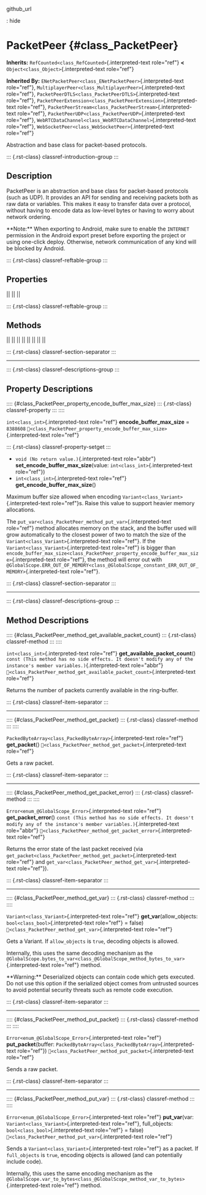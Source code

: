 github_url

:   hide

# PacketPeer {#class_PacketPeer}

**Inherits:** `RefCounted<class_RefCounted>`{.interpreted-text
role="ref"} **\<** `Object<class_Object>`{.interpreted-text role="ref"}

**Inherited By:**
`ENetPacketPeer<class_ENetPacketPeer>`{.interpreted-text role="ref"},
`MultiplayerPeer<class_MultiplayerPeer>`{.interpreted-text role="ref"},
`PacketPeerDTLS<class_PacketPeerDTLS>`{.interpreted-text role="ref"},
`PacketPeerExtension<class_PacketPeerExtension>`{.interpreted-text
role="ref"},
`PacketPeerStream<class_PacketPeerStream>`{.interpreted-text
role="ref"}, `PacketPeerUDP<class_PacketPeerUDP>`{.interpreted-text
role="ref"},
`WebRTCDataChannel<class_WebRTCDataChannel>`{.interpreted-text
role="ref"}, `WebSocketPeer<class_WebSocketPeer>`{.interpreted-text
role="ref"}

Abstraction and base class for packet-based protocols.

::: {.rst-class}
classref-introduction-group
:::

## Description

PacketPeer is an abstraction and base class for packet-based protocols
(such as UDP). It provides an API for sending and receiving packets both
as raw data or variables. This makes it easy to transfer data over a
protocol, without having to encode data as low-level bytes or having to
worry about network ordering.

\*\*Note:\*\* When exporting to Android, make sure to enable the
`INTERNET` permission in the Android export preset before exporting the
project or using one-click deploy. Otherwise, network communication of
any kind will be blocked by Android.

::: {.rst-class}
classref-reftable-group
:::

## Properties

||
||
||

::: {.rst-class}
classref-reftable-group
:::

## Methods

||
||
||
||
||
||
||
||

::: {.rst-class}
classref-section-separator
:::

------------------------------------------------------------------------

::: {.rst-class}
classref-descriptions-group
:::

## Property Descriptions

:::: {#class_PacketPeer_property_encode_buffer_max_size}
::: {.rst-class}
classref-property
:::
::::

`int<class_int>`{.interpreted-text role="ref"}
**encode_buffer_max_size** = `8388608`
`🔗<class_PacketPeer_property_encode_buffer_max_size>`{.interpreted-text
role="ref"}

::: {.rst-class}
classref-property-setget
:::

- `void (No return value.)`{.interpreted-text role="abbr"}
  **set_encode_buffer_max_size**(value:
  `int<class_int>`{.interpreted-text role="ref"})
- `int<class_int>`{.interpreted-text role="ref"}
  **get_encode_buffer_max_size**()

Maximum buffer size allowed when encoding
`Variant<class_Variant>`{.interpreted-text role="ref"}s. Raise this
value to support heavier memory allocations.

The `put_var<class_PacketPeer_method_put_var>`{.interpreted-text
role="ref"} method allocates memory on the stack, and the buffer used
will grow automatically to the closest power of two to match the size of
the `Variant<class_Variant>`{.interpreted-text role="ref"}. If the
`Variant<class_Variant>`{.interpreted-text role="ref"} is bigger than
`encode_buffer_max_size<class_PacketPeer_property_encode_buffer_max_size>`{.interpreted-text
role="ref"}, the method will error out with
`@GlobalScope.ERR_OUT_OF_MEMORY<class_@GlobalScope_constant_ERR_OUT_OF_MEMORY>`{.interpreted-text
role="ref"}.

::: {.rst-class}
classref-section-separator
:::

------------------------------------------------------------------------

::: {.rst-class}
classref-descriptions-group
:::

## Method Descriptions

:::: {#class_PacketPeer_method_get_available_packet_count}
::: {.rst-class}
classref-method
:::
::::

`int<class_int>`{.interpreted-text role="ref"}
**get_available_packet_count**()
`const (This method has no side effects. It doesn't modify any of the instance's member variables.)`{.interpreted-text
role="abbr"}
`🔗<class_PacketPeer_method_get_available_packet_count>`{.interpreted-text
role="ref"}

Returns the number of packets currently available in the ring-buffer.

::: {.rst-class}
classref-item-separator
:::

------------------------------------------------------------------------

:::: {#class_PacketPeer_method_get_packet}
::: {.rst-class}
classref-method
:::
::::

`PackedByteArray<class_PackedByteArray>`{.interpreted-text role="ref"}
**get_packet**()
`🔗<class_PacketPeer_method_get_packet>`{.interpreted-text role="ref"}

Gets a raw packet.

::: {.rst-class}
classref-item-separator
:::

------------------------------------------------------------------------

:::: {#class_PacketPeer_method_get_packet_error}
::: {.rst-class}
classref-method
:::
::::

`Error<enum_@GlobalScope_Error>`{.interpreted-text role="ref"}
**get_packet_error**()
`const (This method has no side effects. It doesn't modify any of the instance's member variables.)`{.interpreted-text
role="abbr"}
`🔗<class_PacketPeer_method_get_packet_error>`{.interpreted-text
role="ref"}

Returns the error state of the last packet received (via
`get_packet<class_PacketPeer_method_get_packet>`{.interpreted-text
role="ref"} and
`get_var<class_PacketPeer_method_get_var>`{.interpreted-text
role="ref"}).

::: {.rst-class}
classref-item-separator
:::

------------------------------------------------------------------------

:::: {#class_PacketPeer_method_get_var}
::: {.rst-class}
classref-method
:::
::::

`Variant<class_Variant>`{.interpreted-text role="ref"}
**get_var**(allow_objects: `bool<class_bool>`{.interpreted-text
role="ref"} = false)
`🔗<class_PacketPeer_method_get_var>`{.interpreted-text role="ref"}

Gets a Variant. If `allow_objects` is `true`, decoding objects is
allowed.

Internally, this uses the same decoding mechanism as the
`@GlobalScope.bytes_to_var<class_@GlobalScope_method_bytes_to_var>`{.interpreted-text
role="ref"} method.

\*\*Warning:\*\* Deserialized objects can contain code which gets
executed. Do not use this option if the serialized object comes from
untrusted sources to avoid potential security threats such as remote
code execution.

::: {.rst-class}
classref-item-separator
:::

------------------------------------------------------------------------

:::: {#class_PacketPeer_method_put_packet}
::: {.rst-class}
classref-method
:::
::::

`Error<enum_@GlobalScope_Error>`{.interpreted-text role="ref"}
**put_packet**(buffer:
`PackedByteArray<class_PackedByteArray>`{.interpreted-text role="ref"})
`🔗<class_PacketPeer_method_put_packet>`{.interpreted-text role="ref"}

Sends a raw packet.

::: {.rst-class}
classref-item-separator
:::

------------------------------------------------------------------------

:::: {#class_PacketPeer_method_put_var}
::: {.rst-class}
classref-method
:::
::::

`Error<enum_@GlobalScope_Error>`{.interpreted-text role="ref"}
**put_var**(var: `Variant<class_Variant>`{.interpreted-text role="ref"},
full_objects: `bool<class_bool>`{.interpreted-text role="ref"} = false)
`🔗<class_PacketPeer_method_put_var>`{.interpreted-text role="ref"}

Sends a `Variant<class_Variant>`{.interpreted-text role="ref"} as a
packet. If `full_objects` is `true`, encoding objects is allowed (and
can potentially include code).

Internally, this uses the same encoding mechanism as the
`@GlobalScope.var_to_bytes<class_@GlobalScope_method_var_to_bytes>`{.interpreted-text
role="ref"} method.
